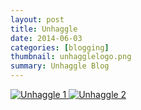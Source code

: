 ```yaml
---
layout: post
title: Unhaggle
date: 2014-06-03
categories: [blogging]
thumbnail: unhagglelogo.png
summary: Unhaggle Blog 
---
```


<a class="zoom" rel="gallery" href="{{ site.url }}/images/Unhaggle - How to Turn Strangers into Friends.png">
  <img alt="Unhaggle 1" src="{{ site.url }}/images/Unhaggle - How to Turn Strangers into Friends.png"/>
</a>

<a class="zoom" rel="gallery" href="{{ site.url }}/images/Unhaggle - Why do Spiders Seem to Love Cars So Much.png">
  <img alt="Unhaggle 2" src="{{ site.url }}/images/Unhaggle - Why do Spiders Seem to Love Cars So Much .png"/>
</a>

